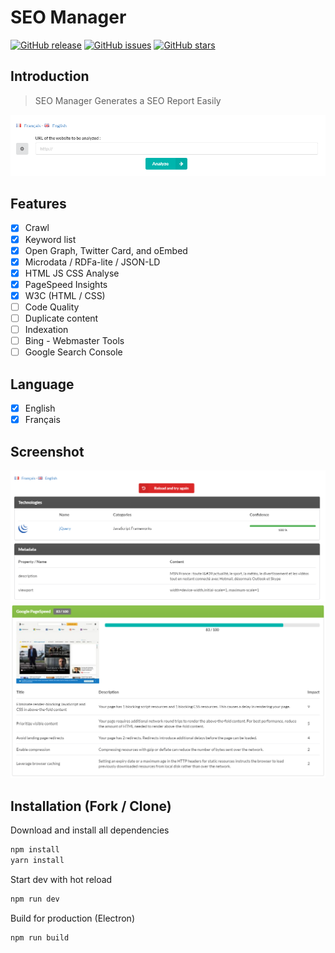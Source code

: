 # SEO Manager
[![GitHub release](https://img.shields.io/github/release/ealenn/SEO-Manager-Electron.svg)](https://github.com/Ealenn/SEO-Manager-Electron/releases/latest) [![GitHub issues](https://img.shields.io/github/issues/Ealenn/SEO-Manager-Electron.svg)](https://github.com/Ealenn/SEO-Manager-Electron/issues) [![GitHub stars](https://img.shields.io/github/stars/Ealenn/SEO-Manager-Electron.svg?style=social&label=Star)](https://github.com/Ealenn/SEO-Manager-Electron)

## Introduction

> SEO Manager Generates a SEO Report Easily

![](https://raw.githubusercontent.com/Ealenn/SEO-Manager-Electron/master/screen1.PNG)

## Features
- [x] Crawl
- [x] Keyword list
- [x] Open Graph, Twitter Card, and oEmbed
- [x] Microdata / RDFa-lite / JSON-LD
- [x] HTML JS CSS Analyse
- [x] PageSpeed Insights
- [x] W3C (HTML / CSS)
- [ ] Code Quality
- [ ] Duplicate content
- [ ] Indexation
- [ ] Bing - Webmaster Tools
- [ ] Google Search Console

## Language
- [x] English
- [x] Français

## Screenshot

![](https://raw.githubusercontent.com/Ealenn/SEO-Manager-Electron/master/screen2.PNG)
![](https://raw.githubusercontent.com/Ealenn/SEO-Manager-Electron/master/screen3.PNG)

## Installation (Fork / Clone)

Download and install all dependencies
```bash
npm install
yarn install
```

Start dev with hot reload
```bash
npm run dev
```

Build for production (Electron)
```bash
npm run build
```

